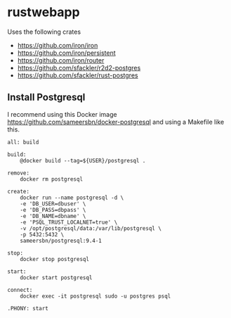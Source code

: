 # rustwebapp

Uses the following crates
- https://github.com/iron/iron
- https://github.com/iron/persistent
- https://github.com/iron/router
- https://github.com/sfackler/r2d2-postgres
- https://github.com/sfackler/rust-postgres

## Install Postgresql

I recommend using this Docker image https://github.com/sameersbn/docker-postgresql and using a Makefile like this.

````make
all: build

build:
	@docker build --tag=${USER}/postgresql .

remove:
	docker rm postgresql

create: 
	docker run --name postgresql -d \
	-e 'DB_USER=dbuser' \
	-e 'DB_PASS=dbpass' \
	-e 'DB_NAME=dbname' \
	-e 'PSQL_TRUST_LOCALNET=true' \
	-v /opt/postgresql/data:/var/lib/postgresql \
	-p 5432:5432 \
	sameersbn/postgresql:9.4-1

stop:
	docker stop postgresql

start:
	docker start postgresql

connect:
	docker exec -it postgresql sudo -u postgres psql

.PHONY: start


````
